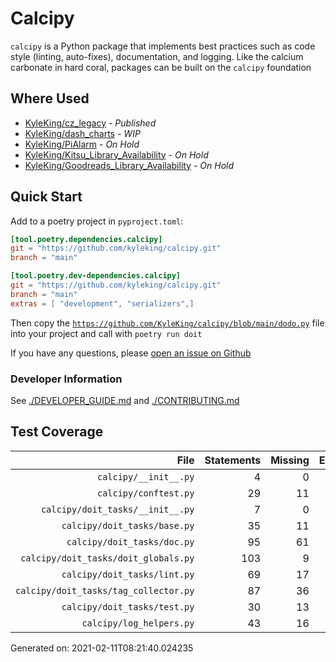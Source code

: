 # Calcipy

<!-- TODO: Add a banner image (#27) -->

`calcipy` is a Python package that implements best practices such as code style (linting, auto-fixes), documentation, and logging. Like the calcium carbonate in hard coral, packages can be built on the `calcipy` foundation

## Where Used

- [KyleKing/cz_legacy](https://github.com/KyleKing/cz_legacy) - *Published*
- [KyleKing/dash_charts](https://github.com/KyleKing/dash_charts) - *WIP*
- [KyleKing/PiAlarm](https://github.com/KyleKing/PiAlarm) - *On Hold*
- [KyleKing/Kitsu_Library_Availability](https://github.com/KyleKing/Kitsu_Library_Availability) - *On Hold*
- [KyleKing/Goodreads_Library_Availability](https://github.com/KyleKing/Goodreads_Library_Availability) - *On Hold*

## Quick Start

<!-- TODO: Replace with Copier Instructions (#26 / #38) And when calcipy is published to PyPi... -->

Add to a poetry project in `pyproject.toml`:

```toml
[tool.poetry.dependencies.calcipy]
git = "https://github.com/kyleking/calcipy.git"
branch = "main"

[tool.poetry.dev-dependencies.calcipy]
git = "https://github.com/kyleking/calcipy.git"
branch = "main"
extras = [ "development", "serializers",]
```

Then copy the [`https://github.com/KyleKing/calcipy/blob/main/dodo.py`](https://github.com/KyleKing/calcipy/blob/main/dodo.py) file into your project and call with `poetry run doit`

If you have any questions, please [open an issue on Github](https://github.com/KyleKing/calcipy/issues/new)

### Developer Information

See [./DEVELOPER_GUIDE.md](./DEVELOPER_GUIDE.md) and [./CONTRIBUTING.md](./CONTRIBUTING.md)

## Test Coverage

<!-- COVERAGE -->

| File | Statements | Missing | Excluded | Coverage |
| --: | --: | --: | --: | --: |
| `calcipy/__init__.py` | 4 | 0 | 0 | 100.0% |
| `calcipy/conftest.py` | 29 | 11 | 0 | 62.1% |
| `calcipy/doit_tasks/__init__.py` | 7 | 0 | 0 | 100.0% |
| `calcipy/doit_tasks/base.py` | 35 | 11 | 0 | 68.6% |
| `calcipy/doit_tasks/doc.py` | 95 | 61 | 0 | 35.8% |
| `calcipy/doit_tasks/doit_globals.py` | 103 | 9 | 0 | 91.3% |
| `calcipy/doit_tasks/lint.py` | 69 | 17 | 0 | 75.4% |
| `calcipy/doit_tasks/tag_collector.py` | 87 | 36 | 0 | 58.6% |
| `calcipy/doit_tasks/test.py` | 30 | 13 | 0 | 56.7% |
| `calcipy/log_helpers.py` | 43 | 16 | 0 | 62.8% |

Generated on: 2021-02-11T08:21:40.024235

<!-- /COVERAGE -->
